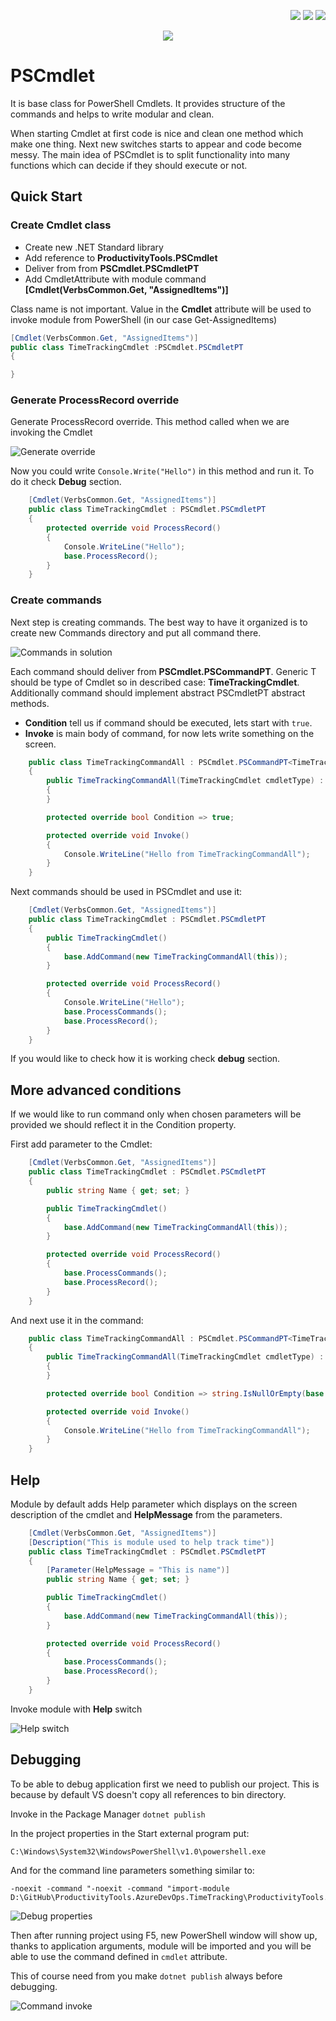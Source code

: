 <!--Category:C#,PowerShell--> 
 <p align="right">
    <a href="https://www.nuget.org/packages/ProductivityTools.PSCmdlet/"><img src="Images/Header/Nuget_border_40px.png" /></a>
    <a href="http://productivitytools.tech/pscmdlet/"><img src="Images/Header/ProductivityTools_green_40px_2.png" /><a> 
    <a href="https://www.github.com/pwujczyk/ProductivityTools.PSCmdlet"><img src="Images/Header/Github_border_40px.png" /></a>
</p>
<p align="center">
    <a href="http://http://productivitytools.tech/">
        <img src="Images/Header/LogoTitle_green_500px.png" />
    </a>
</p>

# PSCmdlet

It is base class for PowerShell Cmdlets. It provides structure of the commands and helps to write modular and clean.
<!--more-->

When starting Cmdlet at first code is nice and clean one method which make one thing. Next new switches starts to appear and code become messy. The main idea of PSCmdlet is to split functionality into many functions which can decide if they should execute or not.


## Quick Start

### Create Cmdlet class

 - Create new .NET Standard library
 - Add reference to **ProductivityTools.PSCmdlet**
 - Deliver from from **PSCmdlet.PSCmdletPT**
 - Add CmdletAttribute with module command **[Cmdlet(VerbsCommon.Get, "AssignedItems")]**

 Class name is not important. Value in the **Cmdlet** attribute will be used to invoke module from PowerShell (in our case Get-AssignedItems)

````c#
[Cmdlet(VerbsCommon.Get, "AssignedItems")]
public class TimeTrackingCmdlet :PSCmdlet.PSCmdletPT
{

}
````

### Generate ProcessRecord override

Generate ProcessRecord override. This method called when we are invoking the Cmdlet

![Generate override](Images/GenerateOverrides.png) 

Now you could write ``Console.Write("Hello")`` in this method and run it. To do it check **Debug** section.
 
```c#
    [Cmdlet(VerbsCommon.Get, "AssignedItems")]
    public class TimeTrackingCmdlet : PSCmdlet.PSCmdletPT
    {
        protected override void ProcessRecord()
        {
            Console.WriteLine("Hello");
            base.ProcessRecord();
        }
    }
```

### Create commands

Next step is creating commands. The best way to have it organized is to create new Commands directory and put all command there. 

![Commands in solution](Images/CommandsInSolution.png)

Each command should deliver from **PSCmdlet.PSCommandPT<T>**. Generic T should be type of Cmdlet so in described case: **TimeTrackingCmdlet**. Additionally command should implement abstract PSCmdletPT abstract methods.

- **Condition** tell us if command should be executed, lets start with ``true``. 
- **Invoke** is main body of command, for now lets write something on the screen.

```c#
    public class TimeTrackingCommandAll : PSCmdlet.PSCommandPT<TimeTrackingCmdlet>
    {
        public TimeTrackingCommandAll(TimeTrackingCmdlet cmdletType) : base(cmdletType)
        {
        }

        protected override bool Condition => true;

        protected override void Invoke()
        {
            Console.WriteLine("Hello from TimeTrackingCommandAll");
        }
    }
 ```

 Next commands should be used in PSCmdlet and use it:

```c#
    [Cmdlet(VerbsCommon.Get, "AssignedItems")]
    public class TimeTrackingCmdlet : PSCmdlet.PSCmdletPT
    {
        public TimeTrackingCmdlet()
        {
            base.AddCommand(new TimeTrackingCommandAll(this));
        }

        protected override void ProcessRecord()
        {
            Console.WriteLine("Hello");
            base.ProcessCommands();
            base.ProcessRecord();
        }
    }

```

If you would like to check how it is working check **debug** section.

## More advanced conditions
If we would like to run command only when chosen parameters will be provided we should reflect it in the Condition property.

First add parameter to the Cmdlet:

```c#
    [Cmdlet(VerbsCommon.Get, "AssignedItems")]
    public class TimeTrackingCmdlet : PSCmdlet.PSCmdletPT
    {
        public string Name { get; set; }

        public TimeTrackingCmdlet()
        {
            base.AddCommand(new TimeTrackingCommandAll(this));
        }

        protected override void ProcessRecord()
        {
            base.ProcessCommands();
            base.ProcessRecord();
        }
    }
```

And next use it in the command:

```c#
    public class TimeTrackingCommandAll : PSCmdlet.PSCommandPT<TimeTrackingCmdlet>
    {
        public TimeTrackingCommandAll(TimeTrackingCmdlet cmdletType) : base(cmdletType)
        {
        }

        protected override bool Condition => string.IsNullOrEmpty(base.Cmdlet.Name);

        protected override void Invoke()
        {
            Console.WriteLine("Hello from TimeTrackingCommandAll");
        }
    }
```


## Help
Module by default adds Help parameter which displays on the screen description of the cmdlet and **HelpMessage** from the parameters.

```c#
    [Cmdlet(VerbsCommon.Get, "AssignedItems")]
    [Description("This is module used to help track time")]
    public class TimeTrackingCmdlet : PSCmdlet.PSCmdletPT
    {
        [Parameter(HelpMessage = "This is name")]
        public string Name { get; set; }

        public TimeTrackingCmdlet()
        {
            base.AddCommand(new TimeTrackingCommandAll(this));
        }

        protected override void ProcessRecord()
        {
            base.ProcessCommands();
            base.ProcessRecord();
        }
    }
```

Invoke module with **Help** switch

![Help switch](Images/HelpMethod.png)



## Debugging

To be able to debug application first we need to publish our project. This is because by default VS doesn't copy all references to bin directory.

Invoke in the Package Manager ``dotnet publish``

In the project properties in the Start external program put:

```
C:\Windows\System32\WindowsPowerShell\v1.0\powershell.exe
```

And for the command line parameters something similar to:

```
-noexit -command "-noexit -command "import-module D:\GitHub\ProductivityTools.AzureDevOps.TimeTracking\ProductivityTools.AzureDevOps.TimeTracking\bin\Debug\netstandard2.0\publish\ProductivityTools.AzureDevOps.TimeTracking.dll"
```

![Debug properties](Images/DebugProperties.png)



Then after running project using F5, new PowerShell window will show up, thanks to application arguments, module will be imported and you will be able to use the command defined in ``cmdlet`` attribute.

This of course need from you make ``dotnet publish`` always before debugging. 

![Command invoke](Images/GetAssignedItemsFirst.png)